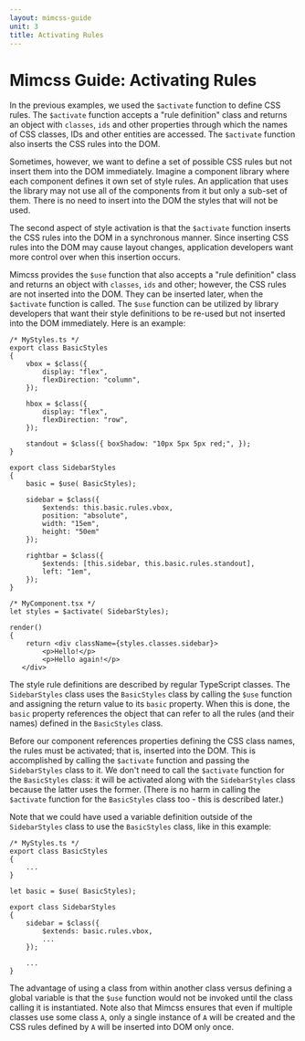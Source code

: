 ```yaml
---
layout: mimcss-guide
unit: 3
title: Activating Rules
---
```


# Mimcss Guide: Activating Rules

In the previous examples, we used the `$activate` function to define CSS rules. The `$activate` function accepts a "rule definition" class and returns an object with `classes`, `ids` and other properties through which the names of CSS classes, IDs and other entities are accessed. The `$activate` function also inserts the CSS rules into the DOM.

Sometimes, however, we want to define a set of possible CSS rules but not insert them into the DOM immediately. Imagine a component library where each component defines it own set of style rules. An application that uses the library may not use all of the components from it but only a sub-set of them. There is no need to insert into the DOM the styles that will not be used.

The second aspect of style activation is that the `$activate` function inserts the CSS rules into the DOM in a synchronous manner. Since inserting CSS rules into the DOM may cause layout changes, application developers want more control over when this insertion occurs.

Mimcss provides the `$use` function that also accepts a "rule definition" class and returns an object with `classes`, `ids` and other; however, the CSS rules are not inserted into the DOM. They can be inserted later, when the `$activate` function is called. The `$use` function can be utilized by library developers that want their style definitions to be re-used but not inserted into the DOM immediately. Here is an example:

```tsx
/* MyStyles.ts */
export class BasicStyles
{
    vbox = $class({
        display: "flex",
        flexDirection: "column",
    });

    hbox = $class({
        display: "flex",
        flexDirection: "row",
    });

    standout = $class({ boxShadow: "10px 5px 5px red;", });
}

export class SidebarStyles
{
    basic = $use( BasicStyles);

    sidebar = $class({
        $extends: this.basic.rules.vbox,
        position: "absolute",
        width: "15em",
        height: "50em"
    });

    rightbar = $class({
        $extends: [this.sidebar, this.basic.rules.standout],
        left: "1em",
    });
}

/* MyComponent.tsx */
let styles = $activate( SidebarStyles);

render()
{
    return <div className={styles.classes.sidebar}>
        <p>Hello!</p>
        <p>Hello again!</p>
   </div>
```

The style rule definitions are described by regular TypeScript classes. The `SidebarStyles` class uses the `BasicStyles` class by calling the `$use` function and assigning the return value to its `basic` property. When this is done, the `basic` property references the object that can refer to all the rules (and their names) defined in the `BasicStyles` class.

Before our component references properties defining the CSS class names, the rules must be activated; that is, inserted into the DOM. This is accomplished by calling the `$activate` function and passing the `SidebarStyles` class to it. We don't need to call the `$activate` function for the `BasicStyles` class: it will be activated along with the `SidebarStyles` class because the latter uses the former. (There is no harm in calling the `$activate` function for the `BasicStyles` class too - this is described later.)

Note that we could have used a variable definition outside of the `SidebarStyles` class to use the `BasicStyles` class, like in this example:

```tsx
/* MyStyles.ts */
export class BasicStyles
{
    ...
}

let basic = $use( BasicStyles);

export class SidebarStyles
{
    sidebar = $class({
        $extends: basic.rules.vbox,
        ...
    });

    ...
}
```

The advantage of using a class from within another class versus defining a global variable is that the `$use` function would not be invoked until the class calling it is instantiated. Note also that Mimcss ensures that even if multiple classes use some class `A`, only a single instance of `A` will be created and the CSS rules defined by `A` will be inserted into DOM only once.




